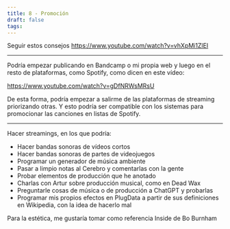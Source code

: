 ```yaml
---
title: 8 - Promoción
draft: false
tags:
---
```

Seguir estos consejos
https://www.youtube.com/watch?v=vhXpMi1ZlEI

---
Podría empezar publicando en Bandcamp o mi propia web y luego en el resto de plataformas, como Spotify, como dicen en este vídeo:

https://www.youtube.com/watch?v=gDfNRWsMRsU

De esta forma, podría empezar a salirme de las plataformas de streaming priorizando otras.
Y esto podría ser compatible con los sistemas para promocionar las canciones en listas de Spotify.

---
Hacer streamings, en los que podría:

- Hacer bandas sonoras de vídeos cortos
- Hacer bandas sonoras de partes de videojuegos
- Programar un generador de música ambiente
- Pasar a limpio notas al Cerebro y comentarlas con la gente
- Probar elementos de producción que he anotado
- Charlas con Artur sobre producción musical, como en Dead Wax
- Preguntarle cosas de música o de producción a ChatGPT y probarlas
- Programar mis propios efectos en PlugData a partir de sus definiciones en Wikipedia, con la idea de hacerlo mal

Para la estética, me gustaría tomar como referencia Inside de Bo Burnham
